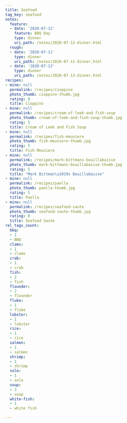 ```yaml
---
title: Seafood
tag_key: seafood
notes:
  feature:
  - date: '2020-07-12'
    feature: BBQ Day
    type: dinner
    uri_path: /notes/2020-07-12-dinner.html
  rough:
  - date: '2020-07-11'
    type: dinner
    uri_path: /notes/2020-07-11-dinner.html
  - date: '2020-07-13'
    type: dinner
    uri_path: /notes/2020-07-13-dinner.html
recipes:
- mine: null
  permalink: /recipes/cioppino
  photo_thumb: cioppino-thumb.jpg
  rating: 0
  title: Cioppino
- mine: null
  permalink: /recipes/cream-of-leek-and-fish-soup
  photo_thumb: cream-of-leek-and-fish-soup-thumb.jpg
  rating: 5
  title: Cream of Leek and Fish Soup
- mine: null
  permalink: /recipes/fish-meuniere
  photo_thumb: fish-meuniere-thumb.jpg
  rating: 5
  title: Fish Meuniere
- mine: null
  permalink: /recipes/mark-bittmans-bouillabaisse
  photo_thumb: mark-bittmans-bouillabaisse-thumb.jpg
  rating: 5
  title: "Mark Bittman\u2019s Bouillabaisse"
- mine: null
  permalink: /recipes/paella
  photo_thumb: paella-thumb.jpg
  rating: 5
  title: Paella
- mine: null
  permalink: /recipes/seafood-saute
  photo_thumb: seafood-saute-thumb.jpg
  rating: 0
  title: Seafood Saute
rel_tags_count:
  bbq:
  - 1
  - BBQ
  clams:
  - 1
  - clams
  crab:
  - 1
  - crab
  fish:
  - 2
  - fish
  flounder:
  - 2
  - flounder
  fluke:
  - 1
  - fluke
  lobster:
  - 1
  - lobster
  rice:
  - 1
  - rice
  salmon:
  - 1
  - salmon
  shrimp:
  - 1
  - shrimp
  sole:
  - 1
  - sole
  soup:
  - 3
  - soup
  white-fish:
  - 1
  - white fish

---
```

